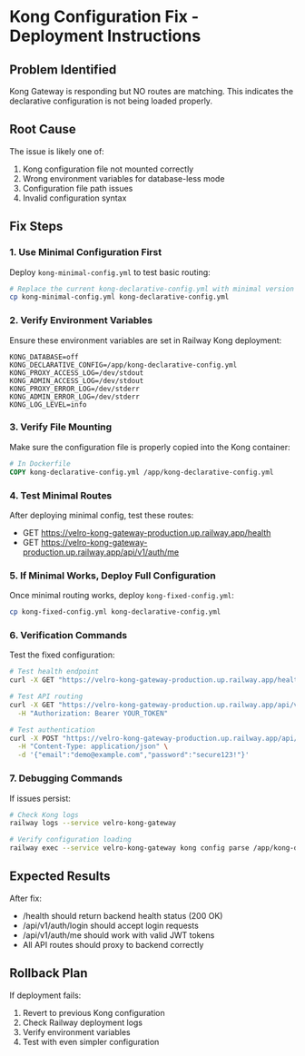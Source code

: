 
# Kong Configuration Fix - Deployment Instructions

## Problem Identified
Kong Gateway is responding but NO routes are matching. This indicates the declarative configuration is not being loaded properly.

## Root Cause
The issue is likely one of:
1. Kong configuration file not mounted correctly
2. Wrong environment variables for database-less mode
3. Configuration file path issues
4. Invalid configuration syntax

## Fix Steps

### 1. Use Minimal Configuration First
Deploy `kong-minimal-config.yml` to test basic routing:

```bash
# Replace the current kong-declarative-config.yml with minimal version
cp kong-minimal-config.yml kong-declarative-config.yml
```

### 2. Verify Environment Variables
Ensure these environment variables are set in Railway Kong deployment:

```
KONG_DATABASE=off
KONG_DECLARATIVE_CONFIG=/app/kong-declarative-config.yml
KONG_PROXY_ACCESS_LOG=/dev/stdout
KONG_ADMIN_ACCESS_LOG=/dev/stdout
KONG_PROXY_ERROR_LOG=/dev/stderr
KONG_ADMIN_ERROR_LOG=/dev/stderr
KONG_LOG_LEVEL=info
```

### 3. Verify File Mounting
Make sure the configuration file is properly copied into the Kong container:

```dockerfile
# In Dockerfile
COPY kong-declarative-config.yml /app/kong-declarative-config.yml
```

### 4. Test Minimal Routes
After deploying minimal config, test these routes:
- GET https://velro-kong-gateway-production.up.railway.app/health
- GET https://velro-kong-gateway-production.up.railway.app/api/v1/auth/me

### 5. If Minimal Works, Deploy Full Configuration
Once minimal routing works, deploy `kong-fixed-config.yml`:

```bash
cp kong-fixed-config.yml kong-declarative-config.yml
```

### 6. Verification Commands
Test the fixed configuration:

```bash
# Test health endpoint
curl -X GET "https://velro-kong-gateway-production.up.railway.app/health"

# Test API routing
curl -X GET "https://velro-kong-gateway-production.up.railway.app/api/v1/auth/me" \
  -H "Authorization: Bearer YOUR_TOKEN"

# Test authentication
curl -X POST "https://velro-kong-gateway-production.up.railway.app/api/v1/auth/login" \
  -H "Content-Type: application/json" \
  -d '{"email":"demo@example.com","password":"secure123!"}'
```

### 7. Debugging Commands
If issues persist:

```bash
# Check Kong logs
railway logs --service velro-kong-gateway

# Verify configuration loading
railway exec --service velro-kong-gateway kong config parse /app/kong-declarative-config.yml
```

## Expected Results
After fix:
- /health should return backend health status (200 OK)
- /api/v1/auth/login should accept login requests
- /api/v1/auth/me should work with valid JWT tokens
- All API routes should proxy to backend correctly

## Rollback Plan
If deployment fails:
1. Revert to previous Kong configuration
2. Check Railway deployment logs
3. Verify environment variables
4. Test with even simpler configuration
